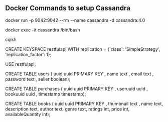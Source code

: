 ## Docker Commands to setup Cassandra

docker run -p 9042:9042 --rm --name cassandra -d cassandra:4.0

docker exec -it cassandra /bin/bash

cqlsh

CREATE KEYSPACE restfulapi WITH replication = {'class': 'SimpleStrategy', 'replication_factor': 1};

USE restfulapi;

CREATE TABLE users ( uuid uuid PRIMARY KEY , name text , email text , password text , seller boolean);

CREATE TABLE purchases ( uuid uuid PRIMARY KEY , useruuid uuid , bookuuid uuid , timestamp timestamp);

CREATE TABLE books ( uuid uuid PRIMARY KEY , thumbnail text , name text, description text, author text, genre text, ratings int, price int, availableQuantity int);
